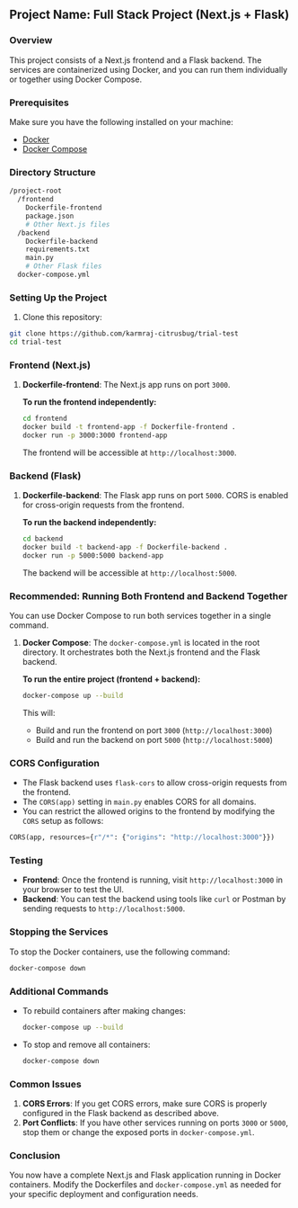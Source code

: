 ## Project Name: Full Stack Project (Next.js + Flask)

### Overview
This project consists of a Next.js frontend and a Flask backend. The services are containerized using Docker, and you can run them individually or together using Docker Compose.

### Prerequisites

Make sure you have the following installed on your machine:
- [Docker](https://docs.docker.com/get-docker/)
- [Docker Compose](https://docs.docker.com/compose/install/)

### Directory Structure
```bash
/project-root
  /frontend
    Dockerfile-frontend
    package.json
    # Other Next.js files
  /backend
    Dockerfile-backend
    requirements.txt
    main.py
    # Other Flask files
  docker-compose.yml
```

### Setting Up the Project

1. Clone this repository:

```bash
git clone https://github.com/karmraj-citrusbug/trial-test
cd trial-test
```

### Frontend (Next.js)

1. **Dockerfile-frontend**: The Next.js app runs on port `3000`.

   **To run the frontend independently:**
   ```bash
   cd frontend
   docker build -t frontend-app -f Dockerfile-frontend .
   docker run -p 3000:3000 frontend-app
   ```
   The frontend will be accessible at `http://localhost:3000`.

### Backend (Flask)

1. **Dockerfile-backend**: The Flask app runs on port `5000`. CORS is enabled for cross-origin requests from the frontend.

   **To run the backend independently:**
   ```bash
   cd backend
   docker build -t backend-app -f Dockerfile-backend .
   docker run -p 5000:5000 backend-app
   ```
   The backend will be accessible at `http://localhost:5000`.

### Recommended: Running Both Frontend and Backend Together

You can use Docker Compose to run both services together in a single command.

1. **Docker Compose**: The `docker-compose.yml` is located in the root directory. It orchestrates both the Next.js frontend and the Flask backend.

   **To run the entire project (frontend + backend):**
   ```bash
   docker-compose up --build
   ```

   This will:
   - Build and run the frontend on port `3000` (`http://localhost:3000`)
   - Build and run the backend on port `5000` (`http://localhost:5000`)

### CORS Configuration

- The Flask backend uses `flask-cors` to allow cross-origin requests from the frontend.
- The `CORS(app)` setting in `main.py` enables CORS for all domains.
- You can restrict the allowed origins to the frontend by modifying the `CORS` setup as follows:

```python
CORS(app, resources={r"/*": {"origins": "http://localhost:3000"}})
```

### Testing

- **Frontend**: Once the frontend is running, visit `http://localhost:3000` in your browser to test the UI.
- **Backend**: You can test the backend using tools like `curl` or Postman by sending requests to `http://localhost:5000`.

### Stopping the Services

To stop the Docker containers, use the following command:
```bash
docker-compose down
```

### Additional Commands

- To rebuild containers after making changes:
  ```bash
  docker-compose up --build
  ```

- To stop and remove all containers:
  ```bash
  docker-compose down
  ```

### Common Issues

1. **CORS Errors**: If you get CORS errors, make sure CORS is properly configured in the Flask backend as described above.
2. **Port Conflicts**: If you have other services running on ports `3000` or `5000`, stop them or change the exposed ports in `docker-compose.yml`.

### Conclusion

You now have a complete Next.js and Flask application running in Docker containers. Modify the Dockerfiles and `docker-compose.yml` as needed for your specific deployment and configuration needs.
